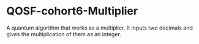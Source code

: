 # QOSF-cohort6-Multiplier

A quantum algorithm that works as a multiplier.  It inputs two decimals and gives the multiplication of them as an integer.
